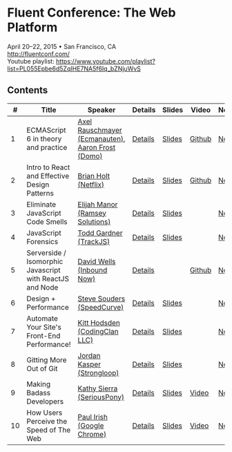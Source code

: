 # Fluent Conference: The Web Platform
April 20–22, 2015 • San Francisco, CA  
http://fluentconf.com/  
Youtube playlist: https://www.youtube.com/playlist?list=PL055Epbe6d5ZqIHE7NA5f6Iq_bZNjuWvS

## Contents
| #  | Title                                                                                                 | Speaker                                                                                  | Details                                                                                                                    | Slides                                                                                                                                              | Video                                                                                                 | Notes                                               | Rating |
|----|-------------------------------------------------------------------------------------------------------|------------------------------------------------------------------------------------------|----------------------------------------------------------------------------------------------------------------------------|-----------------------------------------------------------------------------------------------------------------------------------------------------|-------------------------------------------------------------------------------------------------------|-----------------------------------------------------|--------|
| 1 | ECMAScript 6 in theory and practice                                                                     | [Axel Rauschmayer (Ecmanauten)](http://ecmanauten.de/), [Aaron Frost (Domo)](http://domo.com/)                             | [Details](http://fluentconf.com/javascript-html-2015/public/schedule/detail/38811)                                         | [Slides](https://speakerdeck.com/rauschma/ecmascript-6-in-theory-and-practice)                                                                                           |  [Github](https://github.com/aaronfrost/es6-workshop)                                                                                                     | [Notes](./notes/01-es6-in-theory-and-practice.md)          | 👍👍   |
| 2 | Intro to React and Effective Design Patterns                                                                                 | [Brian Holt (Netflix)](http://netflix.com/)                                            | [Details](http://fluentconf.com/javascript-html-2015/public/schedule/detail/39074)                                         | [Slides](https://speakerdeck.com/btholt/react-with-es6)                                                                                 | [Github](https://github.com/btholt/es6-react-pres)                                                                                                      | [Notes](./notes/02-react-with-es6.md)                 | 👍👍    |
| 3 | Eliminate JavaScript Code Smells                                                                      | [Elijah Manor (Ramsey Solutions)](http://elijahmanor.com/)                               | [Details](http://fluentconf.com/javascript-html-2015/public/schedule/detail/39473)                                         | [Slides](http://elijahmanor.github.io/talks/js-smells/#/)                                                                                           |                                                                                                       | [Notes](./notes/03-eliminate-js-smells.md)          | 👍👍   |
| 4 | JavaScript Forensics                                                                                  | [Todd Gardner (TrackJS)](http://trackjs.com/)                                            | [Details](http://fluentconf.com/javascript-html-2015/public/schedule/detail/39265)                                         | [Slides](https://speakerdeck.com/toddhgardner/javascript-forensics)                                                                                 |                                                                                                       | [Notes](./notes/04-js-forensics.md)                 | 👍👍     |
| 5 | Serverside / Isomorphic Javascript with ReactJS and Node                                              | [David Wells (Inbound Now)](http://davidwells.io/)                                       | [Details](http://fluentconf.com/javascript-html-2015/public/schedule/detail/43727)                                         |                                                                                                                                                    | [Github](https://github.com/DavidWells/isomorphic-react-example)                                                                                                       | [Notes](./notes/05-isomorphic-js-react.md)          | 👍     |
| 6 | Design + Performance                                                                                  | [Steve Souders (SpeedCurve)](https://speedcurve.com/)                                    | [Details](http://fluentconf.com/javascript-html-2015/public/schedule/detail/42803)                                         | [Slides](http://cdn.oreillystatic.com/en/assets/1/event/125/Design%20+%20Performance%20Presentation.pdf)                                            |                                                                                                       | [Notes](./notes/06-design-performance.md)           | 👍     |
| 7 | Automate Your Site's Front-End Performance!                                                           | [Kitt Hodsden (CodingClan LLC)](https://kitt.hodsden.org/)                               | [Details](http://fluentconf.com/javascript-html-2015/public/schedule/detail/39537)                                         | [Slides](https://speakerdeck.com/kitt/fluent-2015-automate-front-end-performance)                                                                   |                                                                                                       | [Notes](./notes/07-automate-performance.md)         | 👍     |
| 8  | Gitting More Out of Git                                                                               | [Jordan Kasper (Strongloop)](http://jordankasper.com/)                                   | [Details](http://fluentconf.com/javascript-html-2015/public/schedule/detail/39088)                                         | [Slides](http://cdn.oreillystatic.com/en/assets/1/event/125/Gitting%20More%20Out%20of%20Git%20Presentation.pdf)                                     |                                                                                                       | [Notes](./notes/08-gitting-git.md)                  | 👍   |
| 9 | Making Badass Developers                                                                              | [Kathy Sierra (SeriousPony)](http://seriouspony.com/)                                    | [Details](http://fluentconf.com/javascript-html-2015/public/schedule/detail/40366)                                         | [Slides](https://www.dropbox.com/s/45glzieyfl66urt/FluentFinal.key?dl=0)                                                                            | [Video](https://www.youtube.com/watch?v=FKTxC9pl-WM&list=PL055Epbe6d5ZqIHE7NA5f6Iq_bZNjuWvS&index=2)  | [Notes](./notes/09-badass-devs.md)                  | 👍👍   |
| 10  | How Users Perceive the Speed of The Web                                                               | [Paul Irish (Google Chrome)](http://www.paulirish.com/)                                  | [Details](http://fluentconf.com/javascript-html-2015/public/schedule/detail/40733)                                         | [Slides](https://docs.google.com/presentation/d/1AwT2vVHzzlsIxEUS-z769awGa-hiHTwR0iWrkeX49Fk/edit?pli=1#slide=id.gae87e5f79_0_119)                  | [Video](https://www.youtube.com/watch?v=2ksXo2_Lfl0&list=PL055Epbe6d5ZqIHE7NA5f6Iq_bZNjuWvS&index=1)  | [Notes](./notes/10-users-perception.md)             | 👍     |
